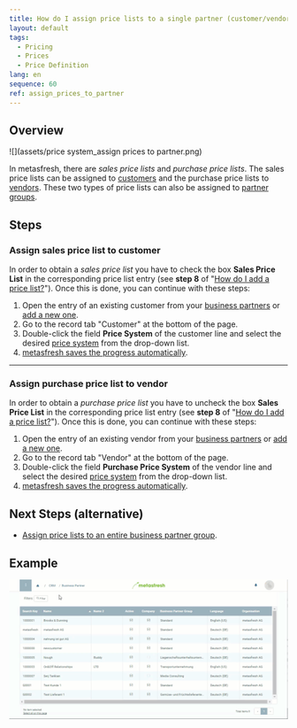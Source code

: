 ```yaml
---
title: How do I assign price lists to a single partner (customer/vendor)?
layout: default
tags:
  - Pricing
  - Prices
  - Price Definition
lang: en
sequence: 60
ref: assign_prices_to_partner
---
```


## Overview
![](assets/price system_assign prices to partner.png)

In metasfresh, there are *sales price lists* and *purchase price lists*. The sales price lists can be assigned to [customers](New_business_partner_customer) and the purchase price lists to [vendors](New_business_partner_vendor). These two types of price lists can also be assigned to [partner groups](Assign_prices_to_partner_group).

## Steps

### Assign sales price list to customer
In order to obtain a *sales price list* you have to check the box **Sales Price List** in the corresponding price list entry (see **step 8** of "[How do I add a price list?](Add_price-list)"). Once this is done, you can continue with these steps:

1. Open the entry of an existing customer from your [business partners](Menu) or [add a new one](New_business_partner_customer).
1. Go to the record tab "Customer" at the bottom of the page.
1. Double-click the field **Price System** of the customer line and select the desired [price system](Add_price-system) from the drop-down list.
1. [metasfresh saves the progress automatically](Saveindicator).

---

### Assign purchase price list to vendor
In order to obtain a *purchase price list* you have to uncheck the box **Sales Price List** in the corresponding price list entry (see **step 8** of "[How do I add a price list?](Add_price-list)"). Once this is done, you can continue with these steps:

1. Open the entry of an existing vendor from your [business partners](Menu) or [add a new one](New_business_partner_vendor).
1. Go to the record tab "Vendor" at the bottom of the page.
1. Double-click the field **Purchase Price System** of the vendor line and select the desired [price system](Add_price-system) from the drop-down list.
1. [metasfresh saves the progress automatically](Saveindicator).

## Next Steps (alternative)
- [Assign price lists to an entire business partner group](Assign_prices_to_partner_group).

## Example
![](assets/Assign_Prices_to_Partner.gif)
